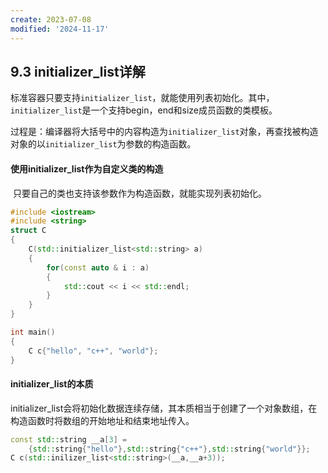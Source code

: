 ```yaml
---
create: 2023-07-08
modified: '2024-11-17'
---
```


## 9.3 initializer_list详解

​	标准容器只要支持`initializer_list`，就能使用列表初始化。其中，`initializer_list`是一个支持begin，end和size成员函数的类模板。

​	过程是：编译器将大括号中的内容构造为`initializer_list`对象，再查找被构造对象的以`initializer_list`为参数的构造函数。

#### 使用initializer_list作为自定义类的构造

​	只要自己的类也支持该参数作为构造函数，就能实现列表初始化。

```C++
#include <iostream>
#include <string>
struct C
{
    C(std::initializer_list<std::string> a)
    {
        for(const auto & i : a)
        {
            std::cout << i << std::endl;
        }
    }
}

int main()
{
    C c{"hello", "c++", "world"};
}
```

#### initializer_list的本质

​	initializer_list会将初始化数据连续存储，其本质相当于创建了一个对象数组，在构造函数时将数组的开始地址和结束地址传入。

```C++
const std::string __a[3] = 
	{std::string{"hello"},std::string{"c++"},std::string{"world"}};
C c(std::inilizer_list<std::string>(__a,__a+3));
```